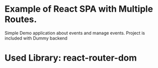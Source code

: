 # Example of React SPA with Multiple Routes.
Simple Demo application about events and manage events.
Project is included with Dummy backend

# Used Library: react-router-dom
